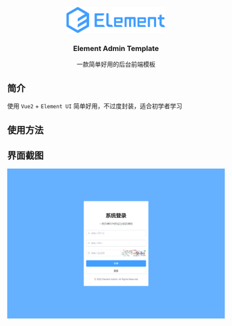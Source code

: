 <div align="center">
  <img src="docs/assets/images/logo.svg" alt="Logo" height="60">
  <h3 align="center">Element Admin Template</h3>
  <p align="center">
    一款简单好用的后台前端模板
  </p>
</div>

## 简介

使用 `Vue2` + `Element UI` 简单好用，不过度封装，适合初学者学习

## 使用方法

## 界面截图

![登录界面](./docs/assets/images/screenshot-page-login.png)
